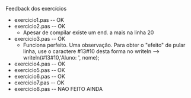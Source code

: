 Feedback dos exercícios
- exercicio1.pas -- OK
- exercicio2.pas -- OK
  - Apesar de compilar existe um end. a mais na linha 20
- exercicio3.pas -- OK
  - Funciona perfeito. Uma observação. Para obter o "efeito" de pular linha, use o caractere #13#10 desta forma no writeln --> writeln(#13#10,'Aluno: ', nome);
- exercicio4.pas -- OK
- exercicio5.pas -- OK
- exercicio6.pas -- OK
- exercicio7.pas -- OK
- exercicio8.pas -- NAO FEITO AINDA
